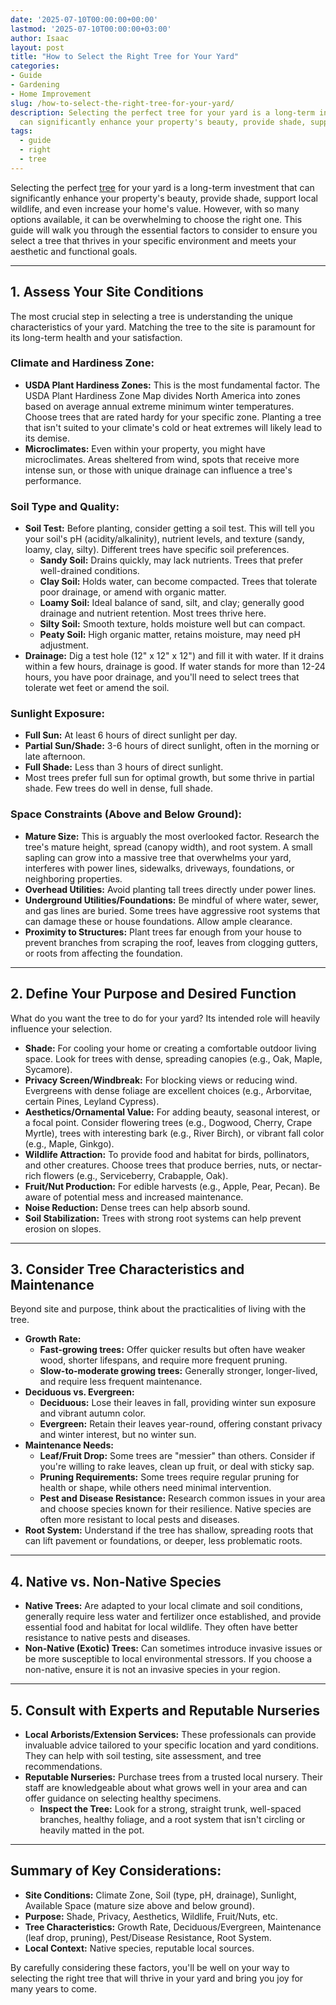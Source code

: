 ```yaml
---
date: '2025-07-10T00:00:00+00:00'
lastmod: '2025-07-10T00:00:00+03:00'
author: Isaac
layout: post
title: "How to Select the Right Tree for Your Yard"
categories:
- Guide
- Gardening
- Home Improvement
slug: /how-to-select-the-right-tree-for-your-yard/
description: Selecting the perfect tree for your yard is a long-term investment that
  can significantly enhance your property's beauty, provide shade, support local wild...
tags: 
  - guide
  - right
  - tree
---
```

Selecting the perfect [tree](/posts/10-trees-to-grow-in-containers/) for your yard is a long-term investment that can significantly enhance your property's beauty, provide shade, support local wildlife, and even increase your home's value. However, with so many options available, it can be overwhelming to choose the right one. This guide will walk you through the essential factors to consider to ensure you select a tree that thrives in your specific environment and meets your aesthetic and functional goals.

---

## 1. Assess Your Site Conditions

The most crucial step in selecting a tree is understanding the unique characteristics of your yard. Matching the tree to the site is paramount for its long-term health and your satisfaction.

### Climate and Hardiness Zone:

* **USDA Plant Hardiness Zones:** This is the most fundamental factor. The USDA Plant Hardiness Zone Map divides North America into zones based on average annual extreme minimum winter temperatures. Choose trees that are rated hardy for your specific zone. Planting a tree that isn't suited to your climate's cold or heat extremes will likely lead to its demise.
* **Microclimates:** Even within your property, you might have microclimates. Areas sheltered from wind, spots that receive more intense sun, or those with unique drainage can influence a tree's performance.

### Soil Type and Quality:

* **Soil Test:** Before planting, consider getting a soil test. This will tell you your soil's pH (acidity/alkalinity), nutrient levels, and texture (sandy, loamy, clay, silty). Different trees have specific soil preferences.
    * **Sandy Soil:** Drains quickly, may lack nutrients. Trees that prefer well-drained conditions.
    * **Clay Soil:** Holds water, can become compacted. Trees that tolerate poor drainage, or amend with organic matter.
    * **Loamy Soil:** Ideal balance of sand, silt, and clay; generally good drainage and nutrient retention. Most trees thrive here.
    * **Silty Soil:** Smooth texture, holds moisture well but can compact.
    * **Peaty Soil:** High organic matter, retains moisture, may need pH adjustment.
* **Drainage:** Dig a test hole (12" x 12" x 12") and fill it with water. If it drains within a few hours, drainage is good. If water stands for more than 12-24 hours, you have poor drainage, and you'll need to select trees that tolerate wet feet or amend the soil.

### Sunlight Exposure:

* **Full Sun:** At least 6 hours of direct sunlight per day.
* **Partial Sun/Shade:** 3-6 hours of direct sunlight, often in the morning or late afternoon.
* **Full Shade:** Less than 3 hours of direct sunlight.
* Most trees prefer full sun for optimal growth, but some thrive in partial shade. Few trees do well in dense, full shade.

### Space Constraints (Above and Below Ground):

* **Mature Size:** This is arguably the most overlooked factor. Research the tree's mature height, spread (canopy width), and root system. A small sapling can grow into a massive tree that overwhelms your yard, interferes with power lines, sidewalks, driveways, foundations, or neighboring properties.
* **Overhead Utilities:** Avoid planting tall trees directly under power lines.
* **Underground Utilities/Foundations:** Be mindful of where water, sewer, and gas lines are buried. Some trees have aggressive root systems that can damage these or house foundations. Allow ample clearance.
* **Proximity to Structures:** Plant trees far enough from your house to prevent branches from scraping the roof, leaves from clogging gutters, or roots from affecting the foundation.

---

## 2. Define Your Purpose and Desired Function

What do you want the tree to do for your yard? Its intended role will heavily influence your selection.

* **Shade:** For cooling your home or creating a comfortable outdoor living space. Look for trees with dense, spreading canopies (e.g., Oak, Maple, Sycamore).
* **Privacy Screen/Windbreak:** For blocking views or reducing wind. Evergreens with dense foliage are excellent choices (e.g., Arborvitae, certain Pines, Leyland Cypress).
* **Aesthetics/Ornamental Value:** For adding beauty, seasonal interest, or a focal point. Consider flowering trees (e.g., Dogwood, Cherry, Crape Myrtle), trees with interesting bark (e.g., River Birch), or vibrant fall color (e.g., Maple, Ginkgo).
* **Wildlife Attraction:** To provide food and habitat for birds, pollinators, and other creatures. Choose trees that produce berries, nuts, or nectar-rich flowers (e.g., Serviceberry, Crabapple, Oak).
* **Fruit/Nut Production:** For edible harvests (e.g., Apple, Pear, Pecan). Be aware of potential mess and increased maintenance.
* **Noise Reduction:** Dense trees can help absorb sound.
* **Soil Stabilization:** Trees with strong root systems can help prevent erosion on slopes.

---

## 3. Consider Tree Characteristics and Maintenance

Beyond site and purpose, think about the practicalities of living with the tree.

* **Growth Rate:**
    * **Fast-growing trees:** Offer quicker results but often have weaker wood, shorter lifespans, and require more frequent pruning.
    * **Slow-to-moderate growing trees:** Generally stronger, longer-lived, and require less frequent maintenance.
* **Deciduous vs. Evergreen:**
    * **Deciduous:** Lose their leaves in fall, providing winter sun exposure and vibrant autumn color.
    * **Evergreen:** Retain their leaves year-round, offering constant privacy and winter interest, but no winter sun.
* **Maintenance Needs:**
    * **Leaf/Fruit Drop:** Some trees are "messier" than others. Consider if you're willing to rake leaves, clean up fruit, or deal with sticky sap.
    * **Pruning Requirements:** Some trees require regular pruning for health or shape, while others need minimal intervention.
    * **Pest and Disease Resistance:** Research common issues in your area and choose species known for their resilience. Native species are often more resistant to local pests and diseases.
* **Root System:** Understand if the tree has shallow, spreading roots that can lift pavement or foundations, or deeper, less problematic roots.

---

## 4. Native vs. Non-Native Species

* **Native Trees:** Are adapted to your local climate and soil conditions, generally require less water and fertilizer once established, and provide essential food and habitat for local wildlife. They often have better resistance to native pests and diseases.
* **Non-Native (Exotic) Trees:** Can sometimes introduce invasive issues or be more susceptible to local environmental stressors. If you choose a non-native, ensure it is not an invasive species in your region.

---

## 5. Consult with Experts and Reputable Nurseries

* **Local Arborists/Extension Services:** These professionals can provide invaluable advice tailored to your specific location and yard conditions. They can help with soil testing, site assessment, and tree recommendations.
* **Reputable Nurseries:** Purchase trees from a trusted local nursery. Their staff are knowledgeable about what grows well in your area and can offer guidance on selecting healthy specimens.
    * **Inspect the Tree:** Look for a strong, straight trunk, well-spaced branches, healthy foliage, and a root system that isn't circling or heavily matted in the pot.

---

## Summary of Key Considerations:

* **Site Conditions:** Climate Zone, Soil (type, pH, drainage), Sunlight, Available Space (mature size above and below ground).
* **Purpose:** Shade, Privacy, Aesthetics, Wildlife, Fruit/Nuts, etc.
* **Tree Characteristics:** Growth Rate, Deciduous/Evergreen, Maintenance (leaf drop, pruning), Pest/Disease Resistance, Root System.
* **Local Context:** Native species, reputable local sources.

By carefully considering these factors, you'll be well on your way to selecting the right tree that will thrive in your yard and bring you joy for many years to come.
